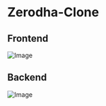 # Zerodha-Clone

## Frontend

![Image](https://github.com/user-attachments/assets/2dd6bf0c-5ca1-4177-948b-162b7dd0a5b9)

## Backend

![Image](https://github.com/user-attachments/assets/8b4fb071-c1ce-453f-b3ab-96f6dd0c2aff)

